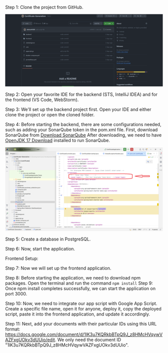 Step 1: Clone the project from GitHub.

![Step 1](https://github.com/ddsha441981/Chandrayans3/blob/master/snaps/step%201.png)

Step 2: Open your favorite IDE for the backend (STS, IntelliJ IDEA) and for the frontend (VS Code, WebStorm).

Step 3: We'll set up the backend project first. Open your IDE and either clone the project or open the cloned folder.

Step 4: Before starting the backend, there are some configurations needed, such as adding your SonarQube token in the pom.xml file. First, download SonarQube from [Download SonarQube](https://www.sonarsource.com/products/sonarqube/downloads/historical-downloads/) After downloading, we need to have [OpenJDK 17 Download](https://adoptium.net/en-GB/temurin/archive/?version=17) installed to run SonarQube.

![Step 4](https://github.com/ddsha441981/Chandrayans3/blob/master/snaps/step_4.png)

Step 5: Create a database in PostgreSQL.

Step 6: Now, start the application.

Frontend Setup:

Step 7: Now we will set up the frontend application.

Step 8: Before starting the application, we need to download npm packages. Open the terminal and run the command
``npm install``
Step 9: Once npm install completes successfully, we can start the application on port 3000.

Step 10: Now, we need to integrate our app script with Google App Script. Create a specific file name, open it for anyone, deploy it, copy the deployed script, paste it into the frontend application, and update it accordingly.

Step 11: Next, add your documents with their particular IDs using this URL format: https://docs.google.com/document/d/1lK3u7KQRkbBTpQ9J_z8HMcHVqywVAZFxgUOkv3dUUio/edit. We only need the document ID "1lK3u7KQRkbBTpQ9J_z8HMcHVqywVAZFxgUOkv3dUUio".
